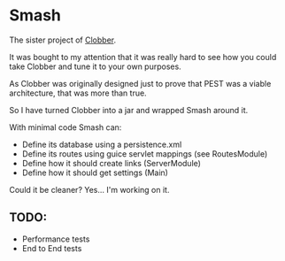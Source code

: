 # Smash

The sister project of [Clobber](https://github.com/tsmarsh/Clobber).

It was bought to my attention that it was really hard to see how you could take Clobber and tune it to your own purposes.

As Clobber was originally designed just to prove that PEST was a viable architecture, that was more than true.

So I have turned Clobber into a jar and wrapped Smash around it.

With minimal code Smash can:

* Define its database using a persistence.xml
* Define its routes using guice servlet mappings (see RoutesModule)
* Define how it should create links (ServerModule)
* Define how it should get settings (Main)

Could it be cleaner? Yes... I'm working on it. 

## TODO:

* Performance tests
* End to End tests

